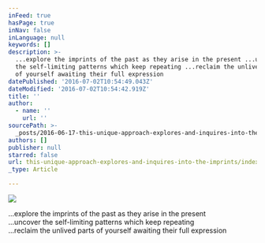```yaml
---
inFeed: true
hasPage: true
inNav: false
inLanguage: null
keywords: []
description: >-
  ...explore the imprints of the past as they arise in the present ...uncover
  the self-limiting patterns which keep repeating ...reclaim the unlived parts
  of yourself awaiting their full expression
datePublished: '2016-07-02T10:54:49.043Z'
dateModified: '2016-07-02T10:54:42.919Z'
title: ''
author:
  - name: ''
    url: ''
sourcePath: >-
  _posts/2016-06-17-this-unique-approach-explores-and-inquires-into-the-imprints.md
authors: []
publisher: null
starred: false
url: this-unique-approach-explores-and-inquires-into-the-imprints/index.html
_type: Article

---
```

![](https://the-grid-user-content.s3-us-west-2.amazonaws.com/727e11d7-0cf1-4eb6-bc8f-1dc3b04ca866.jpg)

...explore the imprints of the past as they arise in the present  
...uncover the self-limiting patterns which keep repeating  
...reclaim the unlived parts of yourself awaiting their full expression